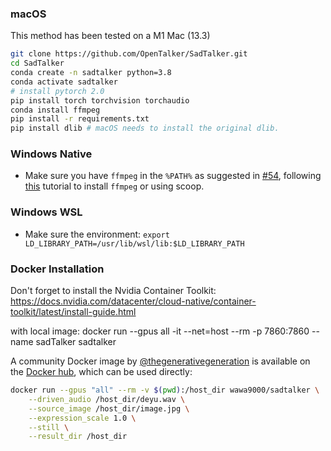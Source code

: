 ### macOS

This method has been tested on a M1 Mac (13.3)

```bash
git clone https://github.com/OpenTalker/SadTalker.git
cd SadTalker 
conda create -n sadtalker python=3.8
conda activate sadtalker
# install pytorch 2.0
pip install torch torchvision torchaudio
conda install ffmpeg
pip install -r requirements.txt
pip install dlib # macOS needs to install the original dlib.
```

### Windows Native

- Make sure you have `ffmpeg` in the `%PATH%` as suggested in [#54](https://github.com/Winfredy/SadTalker/issues/54), following [this](https://www.geeksforgeeks.org/how-to-install-ffmpeg-on-windows/) tutorial to install `ffmpeg` or using scoop.


### Windows WSL


- Make sure the environment: `export LD_LIBRARY_PATH=/usr/lib/wsl/lib:$LD_LIBRARY_PATH`


### Docker Installation

Don't forget to install the Nvidia Container Toolkit: 
https://docs.nvidia.com/datacenter/cloud-native/container-toolkit/latest/install-guide.html

with local image:
docker run --gpus all -it --net=host --rm -p 7860:7860 --name sadTalker sadtalker


A community Docker image by [@thegenerativegeneration](https://github.com/thegenerativegeneration) is available on the [Docker hub](https://hub.docker.com/repository/docker/wawa9000/sadtalker), which can be used directly:
```bash
docker run --gpus "all" --rm -v $(pwd):/host_dir wawa9000/sadtalker \
    --driven_audio /host_dir/deyu.wav \
    --source_image /host_dir/image.jpg \
    --expression_scale 1.0 \
    --still \
    --result_dir /host_dir
```

